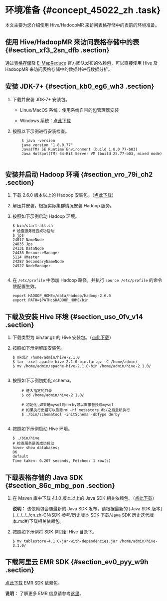 # 环境准备 {#concept_45022_zh .task}

本文主要为您介绍使用 Hive/HadoopMR 来访问表格存储中的表前的环境准备。

## 使用 Hive/HadoopMR 来访问表格存储中的表 {#section_xf3_2sn_dfb .section}

通过[表格存储](https://www.aliyun.com/product/ots)及 [E-MapReduce](https://www.aliyun.com/product/emapreduce) 官方团队发布的依赖包，可以直接使用 Hive 及 HadoopMR 来访问表格存储中的数据并进行数据分析。

## 安装 JDK-7+ {#section_kb0_eg6_wh3 .section}

1.  下载并安装 JDK-7+ 安装包。 
    -   Linux/MacOS 系统：使用系统自带的包管理器安装

    -   Windows 系统：[点此下载](http://www.oracle.com/technetwork/java/javase/downloads/jdk8-downloads-2133151.html)

2.  按照以下示例进行安装检查。 

    ``` {#codeblock_o40_ukq_1zf}
        $ java -version
        java version "1.8.0_77"
        Java(TM) SE Runtime Environment (build 1.8.0_77-b03)
        Java HotSpot(TM) 64-Bit Server VM (build 25.77-b03, mixed mode)
    						
    ```


## 安装并启动 Hadoop 环境 {#section_vro_79i_ch2 .section}

1.  下载 2.6.0 版本以上的 Hadoop 安装包。（[点此下载](http://mirrors.cnnic.cn/apache/hadoop/common/)）
2.  解压并安装，根据实际集群情况安装 Hadoop 服务。
3.  按照如下示例启动 Hadoop 环境。 

    ``` {#codeblock_18s_b7q_90p}
    $ bin/start-all.sh
    # 检查服务是否成功启动
    $ jps
    24017 NameNode
    24835 Jps
    24131 DataNode
    24438 ResourceManager
    5114 HMaster
    24287 SecondaryNameNode
    24527 NodeManager
    						
    ```

4.  在 `/etc/profile` 中添加 Hadoop 路径，并执行 `source /etc/profile` 的命令使配置生效。 

    ``` {#codeblock_20s_rjs_png}
    export HADOOP_HOME=/data/hadoop/hadoop-2.6.0
    export PATH=$PATH:$HADOOP_HOME/bin                  
    ```


## 下载及安装 Hive 环境 {#section_uso_0fv_v14 .section}

1.  下载类型为 bin.tar.gz 的 Hive 安装包。（[点此下载](https://hive.apache.org/downloads.html)）
2.  按照如下示例解压安装包。 

    ``` {#codeblock_7xt_z0h_m6r}
    $ mkdir /home/admin/hive-2.1.0
    $ tar -zxvf apache-hive-2.1.0-bin.tar.gz -C /home/admin/
    $ mv /home/admin/apache-hive-2.1.0-bin /home/admin/hive-2.1.0/
    						
    ```

3.  按照如下示例初始化 schema。 

    ``` {#codeblock_m4n_1so_t4z}
        # 进入指定的目录
        $ cd /home/admin/hive-2.1.0/
    
        # 初始化,如果是mysql则derby可以直接替换成mysql
        # 如果执行出错可以删除rm -rf metastore_db/之后重新执行
        $ ./bin/schematool -initSchema -dbType derby
    						
    ```

4.  按照如下示例启动 Hive 环境。 

    ``` {#codeblock_tw6_mg7_38z}
    $ ./bin/hive
    # 检查服务是否成功启动
    hive> show databases;
    OK
    default
    Time taken: 0.207 seconds, Fetched: 1 row(s)                
    ```


## 下载表格存储的 Java SDK {#section_86c_mbg_pon .section}

1.  在 Maven 库中下载 4.1.0 版本以上的 Java SDK 相关依赖包。（[点此下载](http://repo.maven.apache.org/maven2/com/aliyun/openservices/tablestore/4.3.1/tablestore-4.3.1-jar-with-dependencies.jar)） 

    **说明：** 该依赖包会随最新的 Java SDK 发布，请根据最新的 [Java SDK 版本](../../../../cn.zh-CN/SDK 参考/历史版本 SDK 下载/Java SDK 历史迭代版本.md#)下载相关依赖包。

2.  按照如下示例将 SDK 拷贝到 Hive 目录下。 

    ``` {#codeblock_afz_c40_6b1}
    $ mv tablestore-4.1.0-jar-with-dependencies.jar /home/admin/hive-2.1.0/                  
    ```


## 下载阿里云 EMR SDK {#section_ev0_pyy_w9h .section}

[点此下载](http://repo.maven.apache.org/maven2/com/aliyun/emr/emr-tablestore/1.4.2/emr-tablestore-1.4.2.jar) EMR SDK 依赖包。

**说明：** 了解更多 EMR 信息请参考[这里](https://github.com/aliyun/aliyun-emapreduce-sdk)*。*

